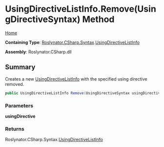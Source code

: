 # UsingDirectiveListInfo\.Remove\(UsingDirectiveSyntax\) Method

[Home](../../../../../README.md)

**Containing Type**: [Roslynator.CSharp.Syntax](../../README.md)\.[UsingDirectiveListInfo](../README.md)

**Assembly**: Roslynator\.CSharp\.dll

## Summary

Creates a new [UsingDirectiveListInfo](../README.md) with the specified using directive removed\.

```csharp
public UsingDirectiveListInfo Remove(UsingDirectiveSyntax usingDirective)
```

### Parameters

**usingDirective**



### Returns

Roslynator\.CSharp\.Syntax\.[UsingDirectiveListInfo](../README.md)

